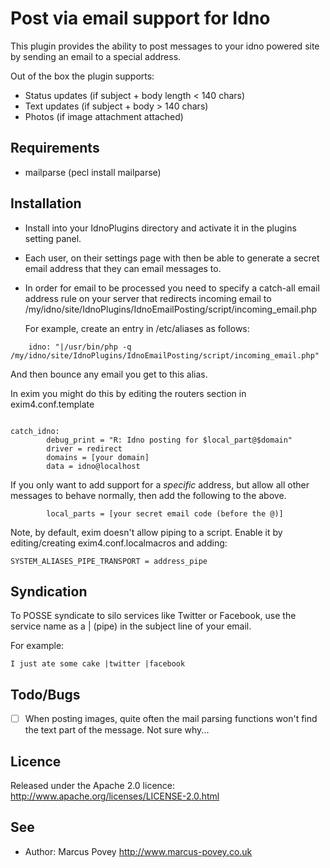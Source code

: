 Post via email support for Idno
===============================

This plugin provides the ability to post messages to your idno powered site 
by sending an email to a special address.

Out of the box the plugin supports:

* Status updates (if subject + body length < 140 chars)
* Text updates (if subject + body > 140 chars)
* Photos (if image attachment attached)

Requirements
------------
* mailparse (pecl install mailparse)

Installation
------------

* Install into your IdnoPlugins directory and activate it in the plugins setting panel.
* Each user, on their settings page with then be able to generate a secret email address 
  that they can email messages to.
* In order for email to be processed you need to specify a catch-all email address rule on your server that redirects incoming email to /my/idno/site/IdnoPlugins/IdnoEmailPosting/script/incoming_email.php

  For example, create an entry in /etc/aliases as follows:
  
```
	idno: "|/usr/bin/php -q /my/idno/site/IdnoPlugins/IdnoEmailPosting/script/incoming_email.php"
```
  And then bounce any email you get to this alias.
  
  In exim you might do this by editing the routers section in exim4.conf.template
  
```

catch_idno:
        debug_print = "R: Idno posting for $local_part@$domain"
        driver = redirect
        domains = [your domain]
        data = idno@localhost

```
  If you only want to add support for a _specific_ address, but allow all other messages to behave normally, then add the following to the above.
  
```
        local_parts = [your secret email code (before the @)]
```


  Note, by default, exim doesn't allow piping to a script. Enable it by editing/creating exim4.conf.localmacros and adding:

```
SYSTEM_ALIASES_PIPE_TRANSPORT = address_pipe
```

Syndication
-----------

To POSSE syndicate to silo services like Twitter or Facebook, use the service name as a | (pipe) in the subject line of your email.

For example:

```I just ate some cake |twitter |facebook```  
  
Todo/Bugs
---------

* [ ] When posting images, quite often the mail parsing functions won't find the text part of the message. Not sure why...

Licence
-------

Released under the Apache 2.0 licence: http://www.apache.org/licenses/LICENSE-2.0.html

See
---
 * Author: Marcus Povey <http://www.marcus-povey.co.uk> 
